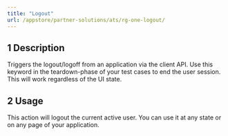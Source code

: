 ```yaml
---
title: "Logout"
url: /appstore/partner-solutions/ats/rg-one-logout/
---
```


## 1 Description

Triggers the logout/logoff from an application via the client API.
Use this keyword in the teardown-phase of your test cases to end the user session.
This will work regardless of the UI state.

## 2 Usage

This action will logout the current active user. You can use it at any state or on any page of your application.
